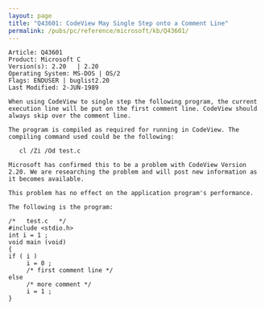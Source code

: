 ```yaml
---
layout: page
title: "Q43601: CodeView May Single Step onto a Comment Line"
permalink: /pubs/pc/reference/microsoft/kb/Q43601/
---
```


	Article: Q43601
	Product: Microsoft C
	Version(s): 2.20   | 2.20
	Operating System: MS-DOS | OS/2
	Flags: ENDUSER | buglist2.20
	Last Modified: 2-JUN-1989
	
	When using CodeView to single step the following program, the current
	execution line will be put on the first comment line. CodeView should
	always skip over the comment line.
	
	The program is compiled as required for running in CodeView. The
	compiling command used could be the following:
	
	   cl /Zi /Od test.c
	
	Microsoft has confirmed this to be a problem with CodeView Version
	2.20. We are researching the problem and will post new information as
	it becomes available.
	
	This problem has no effect on the application program's performance.
	
	The following is the program:
	
	/*   test.c   */
	#include <stdio.h>
	int i = 1 ;
	void main (void)
	{
	if ( i )
	     i = 0 ;
	     /* first comment line */
	else
	     /* more comment */
	     i = 1 ;
	}
